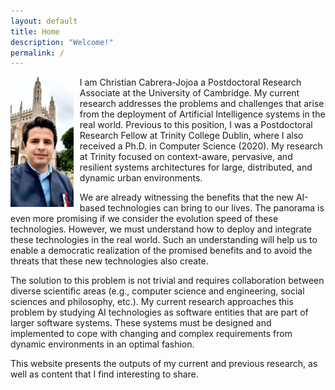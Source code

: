 ```yaml
---
layout: default
title: Home
description: "Welcome!"
permalink: /
---
```


<p>
  <img src="/assets/images/christian-cabrera.jpeg" style="float: left; margin-right: 10px;" width="20%" height="auto">
  I am Christian Cabrera-Jojoa a Postdoctoral Research Associate at the University of Cambridge. 
  My current research addresses the problems and challenges that arise from the deployment of 
  Artificial Intelligence systems in the real world. Previous to this position, I was a Postdoctoral 
  Research Fellow at Trinity College Dublin, where I also received a Ph.D. in Computer Science (2020). 
  My research at Trinity focused on context-aware, pervasive, and resilient systems architectures for 
  large, distributed, and dynamic urban environments.
</p>
<p>
   We are already witnessing the benefits that the new AI-based technologies can bring to our lives. 
   The panorama is even more promising if we consider the evolution speed of these technologies. 
   However, we must understand how to deploy and integrate these technologies in the real world. Such an 
   understanding will help us to enable a democratic realization of the promised benefits and to avoid the 
   threats that these new technologies also create. 
</p>
<p>
   The solution to this problem is not trivial and requires collaboration between diverse scientific areas 
   (e.g., computer science and engineering, social sciences and philosophy, etc.). My current research approaches 
   this problem by studying AI technologies as software entities that are part of larger software systems. 
   These systems must be designed and implemented to cope with changing and complex requirements from dynamic 
   environments in an optimal fashion.
</p>
<p>
   This website presents the outputs of my current and previous research, as well as content that I find 
   interesting to share.
</p>
